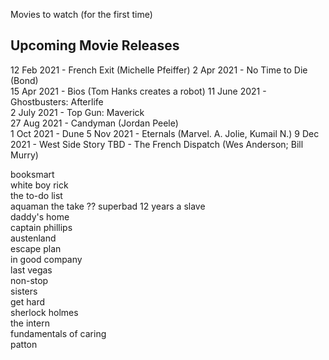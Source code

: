 Movies to watch (for the first time)

## Upcoming Movie Releases ##
12 Feb 2021 - French Exit  (Michelle Pfeiffer)
2 Apr 2021 - No Time to Die (Bond)  
15 Apr 2021 - Bios (Tom Hanks creates a robot)
11 June 2021 - Ghostbusters: Afterlife  
2 July 2021 - Top Gun: Maverick  
27 Aug 2021 - Candyman (Jordan Peele)  
1 Oct 2021 - Dune
5 Nov 2021 - Eternals (Marvel. A. Jolie, Kumail N.)
9 Dec 2021 - West Side Story
TBD - The French Dispatch (Wes Anderson; Bill Murry)


booksmart  
white boy rick  
the to-do list   
aquaman
the take ??
superbad 
12 years a slave  
daddy's home  
captain phillips  
austenland  
escape plan  
in good company  
last vegas  
non-stop  
sisters  
get hard  
sherlock holmes  
the intern  
fundamentals of caring  
patton  


